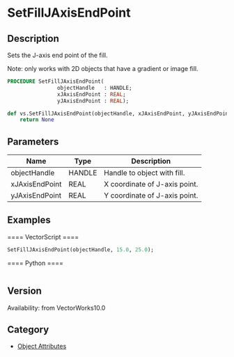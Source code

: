 # SetFillJAxisEndPoint

## Description
Sets the J-axis end point of the fill.

Note: only works with 2D objects that have a gradient or image fill.

```pascal
PROCEDURE SetFillJAxisEndPoint(
				objectHandle   : HANDLE;
				xJAxisEndPoint : REAL;
				yJAxisEndPoint : REAL);
```

```python
def vs.SetFillJAxisEndPoint(objectHandle, xJAxisEndPoint, yJAxisEndPoint):
    return None
```

## Parameters
|Name|Type|Description|
|---|---|---|
|objectHandle|HANDLE|Handle to object with fill.|
|xJAxisEndPoint|REAL|X coordinate of J-axis point.|
|yJAxisEndPoint|REAL|Y coordinate of J-axis point.|

## Examples
==== VectorScript ====
```pascal
SetFillJAxisEndPoint(objectHandle, 15.0, 25.0);
```
==== Python ====
```python

```

## Version
Availability: from VectorWorks10.0

## Category
* [Object Attributes](../Categories/Object%20Attributes.md)
